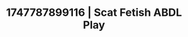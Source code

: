 ---
categories:
- Erotic focus
- Workplace fantasy
- Mirror play
- Dreamy pleasure
- Lover's breath
image: /assets/images/1747787899116.jpg
layout: post
seo:
  description: Featured content with exclusive ABDL Play, Scat Fetish. HD images available.
  keywords: ABDL Play, Scat Fetish
  og_image: /assets/images/1747787899116.jpg
  schema_type: VisualArtwork
tags:
- ABDL Play
- Scat Fetish
- '#1747787899116'
title: 1747787899116 | Scat Fetish ABDL Play
---